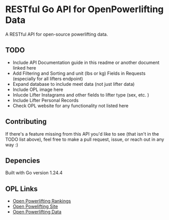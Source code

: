 
# RESTful Go API for OpenPowerlifting Data 
A RESTful API for open-source powerlifting data.

## TODO
* Include API Documentation guide in this readme or another document linked here 
* Add Filtering and Sorting and unit (lbs or kg) Fields in Requests (especially for all lifters endpoint)
* Expand database to include meet data (not just lifter data)
* Include OPL image here 
* Inlucde Lifter Instagrams and other fields to lifter type (sex, etc. )
* Include Lifter Personal Records 
* Check OPL website for any functionality not listed here

## Contributing
If there's a feature missing from this API you'd like to see (that isn't in the TODO list above), feel free to make a pull request, issue, or reach out in any way :) 

## Depencies 
Built with Go version 1.24.4

## OPL Links
* [Open Powerlifting Rankings](https://www.openpowerlifting.org/)
* [Open Powelifting Site](https://openpowerlifting.gitlab.io/opl-csv/)
* [Open Powerlifting Data](https://gitlab.com/openpowerlifting/opl-data)


